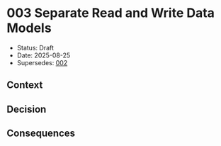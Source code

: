 # 003 Separate Read and Write Data Models

* Status: Draft
* Date: 2025-08-25 
* Supersedes: [002](002-implement-circuit-breaker-pattern-for-external-service-calls.md)

## Context

## Decision

## Consequences